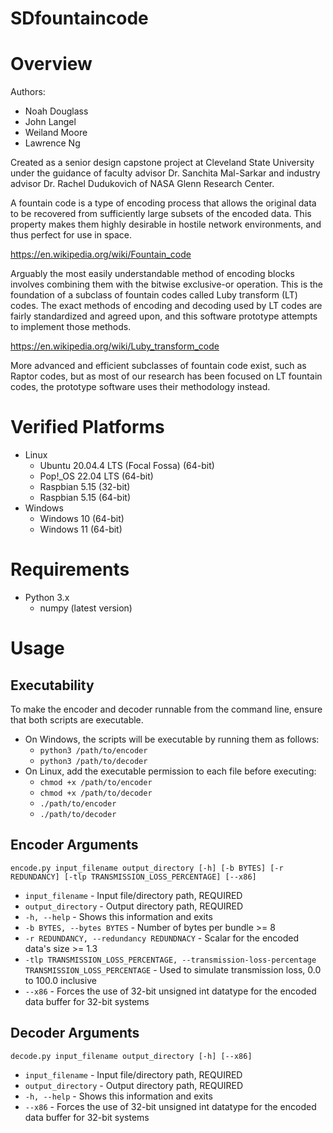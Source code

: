SDfountaincode
==================================

Overview
=========

Authors:
* Noah Douglass
* John Langel
* Weiland Moore
* Lawrence Ng

Created as a senior design capstone project at Cleveland State University under the guidance of faculty advisor Dr. Sanchita Mal-Sarkar and industry advisor Dr. Rachel Dudukovich of NASA Glenn Research Center.

A fountain code is a type of encoding process that allows the original data to be recovered from sufficiently
large subsets of the encoded data. This property makes them highly desirable in hostile network environments, and thus
perfect for use in space.

https://en.wikipedia.org/wiki/Fountain_code

Arguably the most easily understandable method of encoding blocks involves combining them with the bitwise exclusive-or
operation. This is the foundation of a subclass of fountain codes called Luby transform (LT) codes. The exact methods of
encoding and decoding used by LT codes are fairly standardized and agreed upon, and this software prototype attempts to
implement those methods.

https://en.wikipedia.org/wiki/Luby_transform_code

More advanced and efficient subclasses of fountain code exist, such as Raptor codes, but as most of our research has
been focused on LT fountain codes, the prototype software uses their methodology instead.

Verified Platforms
==================
* Linux
    * Ubuntu 20.04.4 LTS (Focal Fossa) (64-bit)
	* Pop!_OS 22.04 LTS (64-bit)
	* Raspbian 5.15 (32-bit)
	* Raspbian 5.15 (64-bit)
* Windows
    * Windows 10 (64-bit)
	* Windows 11 (64-bit)
	
Requirements
==================
* Python 3.x
	* numpy (latest version)
	
Usage
=========

## Executability ##
To make the encoder and decoder runnable from the command line, ensure that both scripts are executable.
* On Windows, the scripts will be executable by running them as follows:
	* `python3 /path/to/encoder`
	* `python3 /path/to/decoder`
* On Linux, add the executable permission to each file before executing:
	* `chmod +x /path/to/encoder`
	* `chmod +x /path/to/decoder`
	* `./path/to/encoder`
	* `./path/to/decoder`
	
## Encoder Arguments ##
```
encode.py input_filename output_directory [-h] [-b BYTES] [-r REDUNDANCY] [-tlp TRANSMISSION_LOSS_PERCENTAGE] [--x86]
```

* `input_filename` - Input file/directory path, REQUIRED
* `output_directory` - Output directory path, REQUIRED
* `-h, --help` - Shows this information and exits
* `-b BYTES, --bytes BYTES` - Number of bytes per bundle >= 8
* `-r REDUNDANCY, --redundancy REDUNDNACY` - Scalar for the encoded data's size >= 1.3
* `-tlp TRANSMISSION_LOSS_PERCENTAGE, --transmission-loss-percentage TRANSMISSION_LOSS_PERCENTAGE` - Used to simulate transmission loss, 0.0 to 100.0 inclusive
* `--x86` - Forces the use of 32-bit unsigned int datatype for the encoded data buffer for 32-bit systems

## Decoder Arguments ##
```
decode.py input_filename output_directory [-h] [--x86]
```

* `input_filename` - Input file/directory path, REQUIRED
* `output_directory` - Output directory path, REQUIRED
* `-h, --help` - Shows this information and exits
* `--x86` - Forces the use of 32-bit unsigned int datatype for the encoded data buffer for 32-bit systems
